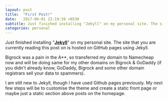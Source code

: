 ```yaml
---
layout: post
title:  "First Post!"
date:   2017-06-01 22:19:39 +0530
subtitle: Just finished installing "Jekyll" on my personal site. The site that you are currently reading this post on is hosted on GitHub pages using Jekyll.
categories: personal
---
```

Just finished installing "**[Jekyll](https://jekyllrb.com/)**" on my personal site. The site that you are currently reading this post on is hosted on GitHub pages using Jekyll.

Bigrock was a pain in the A**, so transferred my domain to Namecheap now and will be doing same for my other domains on Bigrock & GoDaddy (if you didn't already know, GoDaddy, Bigrock and some other domain registrars sell your data to spammers).

I am still new to Jekyll, though I have used Github pages previously. My next few steps will be to customise the theme and create a static front page or maybe just a static section above posts on the homepage.
